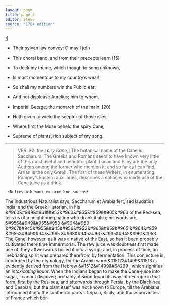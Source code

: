 ```yaml
---
layout: poem
title: page 4
editor: Steve
source: "1764 edition"
---
```


[4]()

- Their sylvan law convey: O may I join 
- This choral band, and from their precepts learn \[15]
- To deck my theme, which though to song unknown,
- Is most momentous to my country’s weal!

- So shall my numbers win the Public ear;
- And not displease Aurelius; him to whom,
- Imperial George, the monarch of the main, \[20]
- Hath given to wield the scepter of those isles,
- Where first the Muse beheld the spiry Cane,
- Supreme of plants, rich subject of my song.

---

> VER. 22. *the spiry Cane*,\] The botanical name of the Cane is Saccharum. The Greeks and Romans seem to have known very little of this most useful and beautiful plant. Lucan and Pliny are the only Authors among the former who mention it; and so far as I can find, Arrian is the only Greek. The first of these Writers, in enumerating Pompey’s Eastern auxiliaries, describes a nation who made use of the Cane juice as a drink.  
     
     *Dulces bibebant ex arundine succos*  
     
The industrious Naturalist says, Saccharum et Arabia fert, sed laudatius India; and the Greek Historian, in his &#960&#949&#961&#953&#960&#955&#959&#965&#963 of the Red-sea, tells us of a neighboring nation who drank it also; his words are, &#956&#949&#955&#953 &#964&#959 &#967&#945&#955&#945&#956&#953&#965&#959&#965 &#964&#959 &#955&#949&#947&#965 &#963&#945&#967&#935&#945&#961&#953. The Cane, however, as it was a native of the East, so has it been probably cultivated there time immermorial. The raw juice was doubtless first made use of; they aftwerwards boiled it into a syrup; and, in process of time, an inebriating spirit was prepared therefrom by fermentation. This conjecture is confirmed by the etymology, for the Arabic word &#1512&#1499&#1513 is evidently derived from the Hebrew &#1512&#1499&#64299 , which signifies an *intoxicating liquor*. When the Indians began to make the Cane-juice into sugar, I cannot discover; probably, it soon found its way into Europe in that form, first by the Res-sea, and afterwards through Persia, by the Black-sea and Caspian; but the plant itself was not known to Europe, till the Arabians introduced it into the southernn parts of Spain, Sicily, and those provinces of France which bor-  